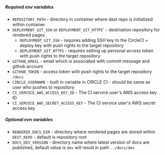 ##### Required env variables

* `REPOSITORY_PATH` - directory in container where dest repo is initialized within container
* `DEPLOYMENT_GIT_SSH` or `DEPLOYMENT_GIT_HTTPS`' - destination repository for rendered pages
   * `DEPLOYMENT_GIT_SSH` - requires adding SSH key to the CircleCI + deploy key with push rights to the target repository
   * `DEPLOYMENT_GIT_HTTPS` - requires setting up personal access token with push rights to the target repository
* `GITHUB_EMAIL` - email which is associated with commit message and github account
* `GITHUB_TOKEN` - access token with push rights to the target repository `/docs`
* `CIRCLE_USERNAME` - built in variable in CIRCLE CI - should be same as user who pushes to repository
* `CI_SERVICE_AWS_ACCESS_KEY_ID` - The CI service user's AWS access key ID
* `CI_SERVICE_AWS_SECRET_ACCESS_KEY` - The CI service user's AWS secret access key

##### Optional evn variables

* `RENDERED_DOCS_DIR` - directory where rendered pages are stored within `DEST_REPO` - default is repository root
* `DOCS_DEV_VERSION` - directory name where latest version of docs are published,
   default value is `dev` will result in path `../docs/dev`

